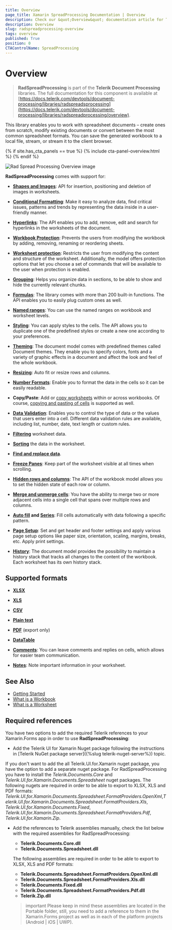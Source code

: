 ```yaml
---
title: Overview
page_title: Xamarin SpreadProcessing Documentation | Overview
description: Check our &quot;Overview&quot; documentation article for Telerik SpreadProcessing for Xamarin.
description: Overview
slug: radspreadprocessing-overview
tags: overview
published: True
position: 0
CTAControlName: SpreadProcessing
---
```


# Overview

>**RadSpreadProcessing** is part of the **Telerik Document Processing** libraries. The full documentation for this component is available at [https://docs.telerik.com/devtools/document-processing/libraries/radspreadsprocessing](https://docs.telerik.com/devtools/document-processing/libraries/radspreadprocessing/overview).

This library enables you to work with spreadsheet documents – create ones from scratch, modify existing documents or convert between the most common spreadsheet formats. You can save the generated workbook to a local file, stream, or stream it to the client browser.

{% if site.has_cta_panels == true %}
{% include cta-panel-overview.html %}
{% endif %}

![Rad Spread Processing Overview image](images/RadSpreadProcessing_Overview_01.png)

**RadSpreadProcessing** comes with support for:

* [**Shapes and Images**](https://docs.telerik.com/devtools/document-processing/libraries/radspreadprocessing/features/shapes-and-images): API for insertion, positioning and deletion of images in worksheets.		

* [**Conditional Formatting**](https://docs.telerik.com/devtools/document-processing/libraries/radspreadprocessing/features/conditional-formatting): Make it easy to analyze data, find critical issues, patterns and trends by representing the data inside in a user-friendly manner. 

* [**Hyperlinks**](https://docs.telerik.com/devtools/document-processing/libraries/radspreadprocessing/features/hyperlink): The API enables you to add, remove, edit and search for hyperlinks in the worksheets of the document.

* [**Workbook Protection**](https://docs.telerik.com/devtools/document-processing/libraries/radspreadprocessing/features/protection/workbook): Prevents the users from modifying the workbook by adding, removing, renaming or reordering sheets.	

* [**Worksheet protection**](https://docs.telerik.com/devtools/document-processing/libraries/radspreadprocessing/features/protection/worksheet): Restricts the user from modifying the content and structure of the worksheet. Additionally, the model offers protection options that let you choose a set of commands that will be available to the user when protection is enabled.

* [**Grouping**](https://docs.telerik.com/devtools/document-processing/libraries/radspreadprocessing/features/grouping): Helps you organize data in sections, to be able to show and hide the currently relevant chunks.

* [**Formulas**](https://docs.telerik.com/devtools/document-processing/libraries/radspreadprocessing/features/formulas/formulas): The library comes with more than 200 built-in functions. The API enables you to easily plug custom ones as well.

* [**Named ranges**](https://docs.telerik.com/devtools/document-processing/libraries/radspreadprocessing/features/named-ranges): You can use the named ranges on workbook and worksheet levels.

* [**Styling**](https://docs.telerik.com/devtools/document-processing/libraries/radspreadprocessing/features/styling/cell-styles): You can apply styles to the cells. The API allows you to duplicate one of the predefined styles or create a new one according to your preferences.

* [**Theming**](https://docs.telerik.com/devtools/document-processing/libraries/radspreadprocessing/features/styling/document-themes): The document model comes with predefined themes called Document themes. They enable you to specify colors, fonts and a variety of graphic effects in a document and affect the look and feel of the whole workbook.

* [**Resizing**](https://docs.telerik.com/devtools/document-processing/libraries/radspreadprocessing/working-with-rows-and-columns/resizing): Auto fit or resize rows and columns.

* [**Number Formats**](https://docs.telerik.com/devtools/document-processing/libraries/radspreadprocessing/features/number-formats): Enable you to format the data in the cells so it can be easily readable.

* **Copy/Paste**: Add or [copy worksheets](https://docs.telerik.com/devtools/document-processing/libraries/radspreadprocessing/working-with-worksheets/copy-worksheet) within or across workbooks. Of course, [copying and pasting of cells](https://docs.telerik.com/devtools/document-processing/libraries/radspreadprocessing/features/clipboard-support) is supported as well.

* [**Data Validation**](https://docs.telerik.com/devtools/document-processing/libraries/radspreadprocessing/features/data-validation): Enables you to control the type of data or the values that users enter into a cell. Different data validation rules are available, including list, number, date, text length or custom rules.

* [**Filtering**](https://docs.telerik.com/devtools/document-processing/libraries/radspreadprocessing/features/filtering) worksheet data.		

* [**Sorting**](https://docs.telerik.com/devtools/document-processing/libraries/radspreadprocessing/features/sorting) the data in the worksheet.	

* [**Find and replace data**](https://docs.telerik.com/devtools/document-processing/libraries/radspreadprocessing/features/find-and-replace).

* [**Freeze Panes**](https://docs.telerik.com/devtools/document-processing/libraries/radspreadprocessing/features/freeze-panes): Keep part of the worksheet visible at all times when scrolling.

* [**Hidden rows and columns**](https://docs.telerik.com/devtools/document-processing/libraries/radspreadprocessing/working-with-rows-and-columns/hidden-rows-columns): The API of the workbook model allows you to set the hidden state of each row or column.
		
* [**Merge and unmerge cells**](https://docs.telerik.com/devtools/document-processing/libraries/radspreadprocessing/features/merge-unmerge-cells): You have the ability to merge two or more adjacent cells into a single cell that spans over multiple rows and columns.

* **[Auto fill](https://docs.telerik.com/devtools/document-processing/libraries/radspreadprocessing/features/fill-data-automatically/repeat-values) and [Series](https://docs.telerik.com/devtools/document-processing/libraries/radspreadprocessing/features/fill-data-automatically/series)**: Fill cells automatically with data following a specific pattern.	

* [**Page Setup**](https://docs.telerik.com/devtools/document-processing/libraries/radspreadprocessing/features/worksheetpagesetup): Set and get header and footer settings and apply various page setup options like paper size, orientation, scaling, margins, breaks, etc. Apply print settings.		

* [**History**](https://docs.telerik.com/devtools/document-processing/libraries/radspreadprocessing/features/history): The document model provides the possibility to maintain a history stack that tracks all changes to the content of the workbook. Each worksheet has its own history stack.

## Supported formats

* [**XLSX**](https://docs.telerik.com/devtools/document-processing/libraries/radspreadprocessing/formats-and-conversion/xlsx/xlsxformatprovider)

* [**XLS**](https://docs.telerik.com/devtools/document-processing/libraries/radspreadprocessing/formats-and-conversion/xls/xlsformatprovider)

* [**CSV**](https://docs.telerik.com/devtools/document-processing/libraries/radspreadprocessing/formats-and-conversion/csv/csvformatprovider) 

* [**Plain text**](https://docs.telerik.com/devtools/document-processing/libraries/radspreadprocessing/formats-and-conversion/txt/txtformatprovider) 

* [**PDF**](https://docs.telerik.com/devtools/document-processing/libraries/radspreadprocessing/formats-and-conversion/pdf/pdfformatprovider) (export only)

* [**DataTable**](https://docs.telerik.com/devtools/document-processing/libraries/radspreadprocessing/formats-and-conversion/data-table/using-data-table-format-provider)

* [**Comments**](https://docs.telerik.com/devtools/document-processing/libraries/radspreadprocessing/features/comments): You can leave comments and replies on cells, which allows for easier team communication.

* [**Notes**](https://docs.telerik.com/devtools/document-processing/libraries/radspreadprocessing/features/notes): Note important information in your worksheet.

## See Also

* [Getting Started](https://docs.telerik.com/devtools/document-processing/libraries/radspreadprocessing/getting-started)
* [What is a Workbook](https://docs.telerik.com/devtools/document-processing/libraries/radspreadprocessing/working-with-workbooks/working-with-workbooks-what-is-workbook)
* [What is a Worksheet](https://docs.telerik.com/devtools/document-processing/libraries/radspreadprocessing/working-with-worksheets/what-is-worksheet)

## Required references

You have two options to add the required Telerik references to your Xamarin.Forms app in order to use **RadSpreadProcessing**:

* Add the Telerik UI for Xamarin Nuget package following the instructions in [Telerik NuGet package server]({%slug telerik-nuget-server%}) topic.

If you don't want to add the all Telerik.UI.for.Xamarin nuget package, you have the option to add a separate nuget package. For RadSpreadProcessing you have to install the *Telerik.Documents.Core* and *Telerik.UI.for.Xamarin.Documents.Spreadsheet* nuget packages. The following nugets are required in order to be able to export to XLSX, XLS and PDF formats: *Telerik.UI.for.Xamarin.Documents.Spreadsheet.FormatProviders.OpenXml*,*Telerik.UI.for.Xamarin.Documents.Spreadsheet.FormatProviders.Xls*, *Telerik.UI.for.Xamarin.Documents.Fixed*, *Telerik.UI.for.Xamarin.Documents.Spreadsheet.FormatProviders.Pdf*, *Telerik.UI.for.Xamarin.Zip*.

* Add the references to Telerik assemblies manually, check the list below with the required assemblies for RadSpreadProcessing:

	- **Telerik.Documents.Core.dll**
	- **Telerik.Documents.Spreadsheet.dll**
	
	The following assemblies are required in order to be able to export to XLSX, XLS and PDF formats:
	
	- **Telerik.Documents.Spreadsheet.FormatProviders.OpenXml.dll**
	- **Telerik.Documents.Spreadsheet.FormatProviders.Xls.dll**
	- **Telerik.Documents.Fixed.dll**
	- **Telerik.Documents.Spreadsheet.FormatProviders.Pdf.dll**
	- **Telerik.Zip.dll**
	
	>important Please keep in mind these assemblies are located in the Portable folder, still, you need to add a reference to them in the Xamarin.Forms project as well as in each of the platform projects (Android | iOS | UWP).
